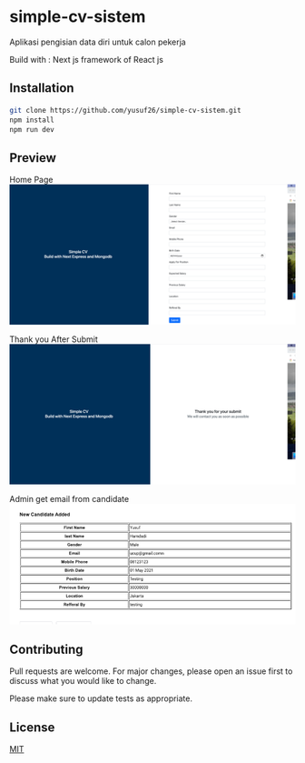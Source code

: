# simple-cv-sistem
Aplikasi pengisian data diri untuk calon pekerja

Build with : Next js framework of React js

## Installation

```bash
git clone https://github.com/yusuf26/simple-cv-sistem.git
npm install
npm run dev
```

## Preview
Home Page
![home-page](https://github.com/yusuf26/simple-cv-sistem/blob/main/home.png?raw=true)

Thank you After Submit
![home-page](https://github.com/yusuf26/simple-cv-sistem/blob/main/thankyou.png?raw=true)

Admin get email from candidate
![home-page](https://github.com/yusuf26/simple-cv-sistem/blob/main/email.png?raw=true)

## Contributing
Pull requests are welcome. For major changes, please open an issue first to discuss what you would like to change.

Please make sure to update tests as appropriate.

## License
[MIT](https://choosealicense.com/licenses/mit/)
